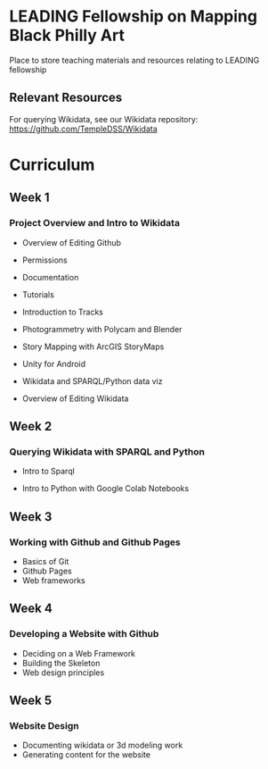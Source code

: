 # LEADING Fellowship on Mapping Black Philly Art

Place to store teaching materials and resources relating to LEADING fellowship

## Relevant Resources

For querying Wikidata, see our Wikidata repository: https://github.com/TempleDSS/Wikidata

# Curriculum

## Week 1 

### Project Overview and Intro to Wikidata

* Overview of Editing Github
 * Permissions
 * Documentation
 * Tutorials
 
* Introduction to Tracks
 * Photogrammetry with Polycam and Blender
 * Story Mapping with ArcGIS StoryMaps
 * Unity for Android
 * Wikidata and SPARQL/Python data viz

* Overview of Editing Wikidata

## Week 2 

### Querying Wikidata with SPARQL and Python 

* Intro to Sparql

* Intro to Python with Google Colab Notebooks

## Week 3 

### Working with Github and Github Pages

* Basics of Git
* Github Pages
* Web frameworks

## Week 4 

### Developing a Website with Github

* Deciding on a Web Framework
* Building the Skeleton
* Web design principles

## Week 5

### Website Design

* Documenting wikidata or 3d modeling work
* Generating content for the website

